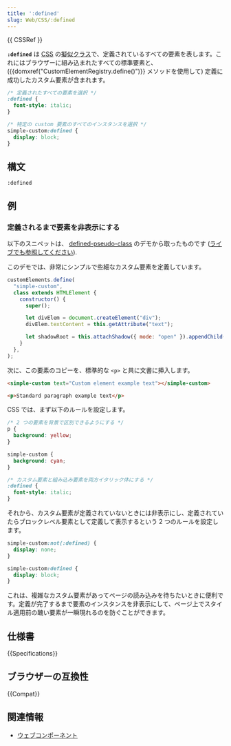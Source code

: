 ```yaml
---
title: ':defined'
slug: Web/CSS/:defined
---
```


{{ CSSRef }}

**`:defined`** は [CSS](/ja/docs/Web/CSS) の[擬似クラス](/ja/docs/Web/CSS/Pseudo-classes)で、定義されているすべての要素を表します。これにはブラウザーに組み込まれたすべての標準要素と、 ({{domxref("CustomElementRegistry.define()")}} メソッドを使用して) 定義に成功したカスタム要素が含まれます。

```css
/* 定義されたすべての要素を選択 */
:defined {
  font-style: italic;
}

/* 特定の custom 要素のすべてのインスタンスを選択 */
simple-custom:defined {
  display: block;
}
```

## 構文

```
:defined
```

## 例

### 定義されるまで要素を非表示にする

以下のスニペットは、 [defined-pseudo-class](https://github.com/mdn/web-components-examples/tree/master/defined-pseudo-class) のデモから取ったものです ([ライブでも参照してください](https://mdn.github.io/web-components-examples/defined-pseudo-class/)).

このデモでは、非常にシンプルで些細なカスタム要素を定義しています。

```js
customElements.define(
  "simple-custom",
  class extends HTMLElement {
    constructor() {
      super();

      let divElem = document.createElement("div");
      divElem.textContent = this.getAttribute("text");

      let shadowRoot = this.attachShadow({ mode: "open" }).appendChild(divElem);
    }
  },
);
```

次に、この要素のコピーを、標準的な `<p>` と共に文書に挿入します。

```html
<simple-custom text="Custom element example text"></simple-custom>

<p>Standard paragraph example text</p>
```

CSS では、まず以下のルールを設定します。

```css
/* 2 つの要素を背景で区別できるようにする */
p {
  background: yellow;
}

simple-custom {
  background: cyan;
}

/* カスタム要素と組み込み要素を両方イタリック体にする */
:defined {
  font-style: italic;
}
```

それから、カスタム要素が定義されていないときには非表示にし、定義されていたらブロックレベル要素として定義して表示するという 2 つのルールを設定します。

```css
simple-custom:not(:defined) {
  display: none;
}

simple-custom:defined {
  display: block;
}
```

これは、複雑なカスタム要素があってページの読み込みを待ちたいときに便利です。定義が完了するまで要素のインスタンスを非表示にして、ページ上でスタイル適用前の醜い要素が一瞬現れるのを防ぐことができます。

## 仕様書

{{Specifications}}

## ブラウザーの互換性

{{Compat}}

## 関連情報

- [ウェブコンポーネント](/ja/docs/Web/Web_Components)
